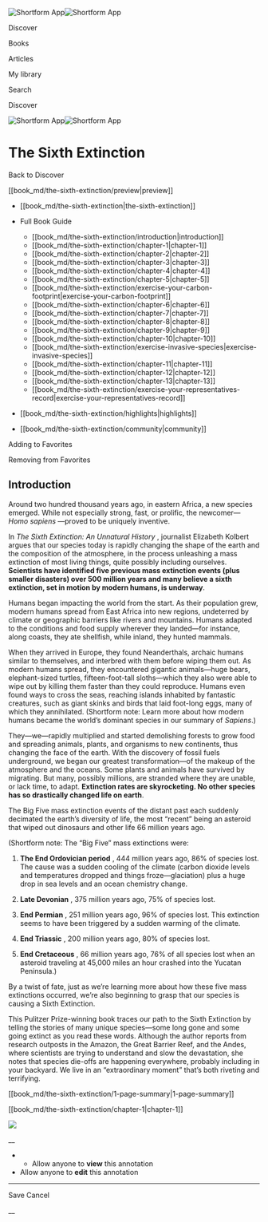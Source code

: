 ![Shortform App](/img/logo.36a2399e.svg)![Shortform App](/img/logo-dark.70c1b072.svg)

Discover

Books

Articles

My library

Search

Discover

![Shortform App](/img/logo.36a2399e.svg)![Shortform App](/img/logo-dark.70c1b072.svg)

# The Sixth Extinction

Back to Discover

[[book_md/the-sixth-extinction/preview|preview]]

  * [[book_md/the-sixth-extinction|the-sixth-extinction]]
  * Full Book Guide

    * [[book_md/the-sixth-extinction/introduction|introduction]]
    * [[book_md/the-sixth-extinction/chapter-1|chapter-1]]
    * [[book_md/the-sixth-extinction/chapter-2|chapter-2]]
    * [[book_md/the-sixth-extinction/chapter-3|chapter-3]]
    * [[book_md/the-sixth-extinction/chapter-4|chapter-4]]
    * [[book_md/the-sixth-extinction/chapter-5|chapter-5]]
    * [[book_md/the-sixth-extinction/exercise-your-carbon-footprint|exercise-your-carbon-footprint]]
    * [[book_md/the-sixth-extinction/chapter-6|chapter-6]]
    * [[book_md/the-sixth-extinction/chapter-7|chapter-7]]
    * [[book_md/the-sixth-extinction/chapter-8|chapter-8]]
    * [[book_md/the-sixth-extinction/chapter-9|chapter-9]]
    * [[book_md/the-sixth-extinction/chapter-10|chapter-10]]
    * [[book_md/the-sixth-extinction/exercise-invasive-species|exercise-invasive-species]]
    * [[book_md/the-sixth-extinction/chapter-11|chapter-11]]
    * [[book_md/the-sixth-extinction/chapter-12|chapter-12]]
    * [[book_md/the-sixth-extinction/chapter-13|chapter-13]]
    * [[book_md/the-sixth-extinction/exercise-your-representatives-record|exercise-your-representatives-record]]
  * [[book_md/the-sixth-extinction/highlights|highlights]]
  * [[book_md/the-sixth-extinction/community|community]]



Adding to Favorites 

Removing from Favorites 

## Introduction

Around two hundred thousand years ago, in eastern Africa, a new species emerged. While not especially strong, fast, or prolific, the newcomer— _Homo sapiens_ —proved to be uniquely inventive.

In _The Sixth Extinction: An Unnatural History_ , journalist Elizabeth Kolbert argues that our species today is rapidly changing the shape of the earth and the composition of the atmosphere, in the process unleashing a mass extinction of most living things, quite possibly including ourselves. **Scientists have identified five previous mass extinction events (plus smaller disasters) over 500 million years and many believe a sixth extinction, set in motion by modern humans, is underway**.

Humans began impacting the world from the start. As their population grew, modern humans spread from East Africa into new regions, undeterred by climate or geographic barriers like rivers and mountains. Humans adapted to the conditions and food supply wherever they landed—for instance, along coasts, they ate shellfish, while inland, they hunted mammals.

When they arrived in Europe, they found Neanderthals, archaic humans similar to themselves, and interbred with them before wiping them out. As modern humans spread, they encountered gigantic animals—huge bears, elephant-sized turtles, fifteen-foot-tall sloths—which they also were able to wipe out by killing them faster than they could reproduce. Humans even found ways to cross the seas, reaching islands inhabited by fantastic creatures, such as giant skinks and birds that laid foot-long eggs, many of which they annihilated. (Shortform note: Learn more about how modern humans became the world’s dominant species in our summary of _Sapiens_.)

They—we—rapidly multiplied and started demolishing forests to grow food and spreading animals, plants, and organisms to new continents, thus changing the face of the earth. With the discovery of fossil fuels underground, we began our greatest transformation—of the makeup of the atmosphere and the oceans. Some plants and animals have survived by migrating. But many, possibly millions, are stranded where they are unable, or lack time, to adapt. **Extinction rates are skyrocketing. No other species has so drastically changed life on earth**.

The Big Five mass extinction events of the distant past each suddenly decimated the earth’s diversity of life, the most “recent” being an asteroid that wiped out dinosaurs and other life 66 million years ago.

(Shortform note: The “Big Five” mass extinctions were:

1) **The End Ordovician period** , 444 million years ago, 86% of species lost. The cause was a sudden cooling of the climate (carbon dioxide levels and temperatures dropped and things froze—glaciation) plus a huge drop in sea levels and an ocean chemistry change.

2) **Late Devonian** , 375 million years ago, 75% of species lost.

3) **End Permian** , 251 million years ago, 96% of species lost. This extinction seems to have been triggered by a sudden warming of the climate.

4) **End Triassic** , 200 million years ago, 80% of species lost.

5) **End Cretaceous** , 66 million years ago, 76% of all species lost when an asteroid traveling at 45,000 miles an hour crashed into the Yucatan Peninsula.)

By a twist of fate, just as we’re learning more about how these five mass extinctions occurred, we’re also beginning to grasp that our species is causing a Sixth Extinction.

This Pulitzer Prize-winning book traces our path to the Sixth Extinction by telling the stories of many unique species—some long gone and some going extinct as you read these words. Although the author reports from research outposts in the Amazon, the Great Barrier Reef, and the Andes, where scientists are trying to understand and slow the devastation, she notes that species die-offs are happening everywhere, probably including in your backyard. We live in an “extraordinary moment” that’s both riveting and terrifying.

[[book_md/the-sixth-extinction/1-page-summary|1-page-summary]]

[[book_md/the-sixth-extinction/chapter-1|chapter-1]]

![](https://bat.bing.com/action/0?ti=56018282&Ver=2&mid=7f7851fe-33df-46cf-a9fa-272f15dbdc42&sid=1711133063fa11eebdec89a8b8ae3bbc&vid=171147a063fa11eea7440fcfeb230d96&vids=0&msclkid=N&pi=0&lg=en-US&sw=800&sh=600&sc=24&nwd=1&tl=Shortform%20%7C%20Book&p=https%3A%2F%2Fwww.shortform.com%2Fapp%2Fbook%2Fthe-sixth-extinction%2Fintroduction&r=&lt=417&evt=pageLoad&sv=1&rn=978537)

__

  *   * Allow anyone to **view** this annotation
  * Allow anyone to **edit** this annotation



* * *

Save Cancel

__



